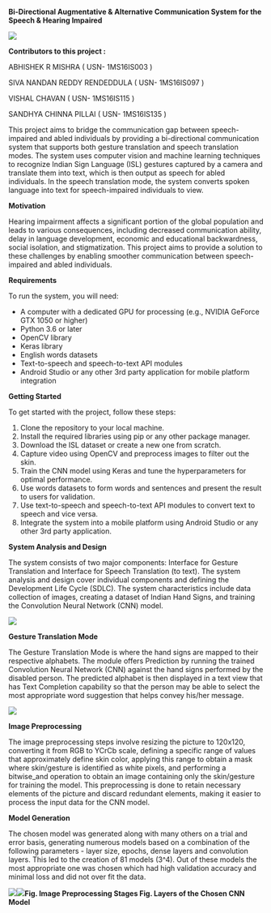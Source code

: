 **Bi-Directional Augmentative & Alternative Communication System for the Speech & Hearing Impaired**

![](Aspose.Words.2171b730-cddb-4d03-9a91-1daae249497e.001.png)

**Contributors to this project :**

ABHISHEK R MISHRA ( USN- 1MS16IS003 ) 

SIVA NANDAN REDDY RENDEDDULA ( USN- 1MS16IS097 ) 

VISHAL CHAVAN ( USN- 1MS16IS115 ) 

SANDHYA CHINNA PILLAI ( USN- 1MS16IS135 )

This project aims to bridge the communication gap between speech-impaired and abled individuals by providing a bi-directional communication system that supports both gesture translation and speech translation modes. The system uses computer vision and machine learning techniques to recognize Indian Sign Language (ISL) gestures captured by a camera and translate them into text, which is then output as speech for abled individuals. In the speech translation mode, the system converts spoken language into text for speech-impaired individuals to view.

**Motivation**

Hearing impairment affects a significant portion of the global population and leads to various consequences, including decreased communication ability, delay in language development, economic and educational backwardness, social isolation, and stigmatization. This project aims to provide a solution to these challenges by enabling smoother communication between speech-impaired and abled individuals.

**Requirements**

To run the system, you will need:

- A computer with a dedicated GPU for processing (e.g., NVIDIA GeForce GTX 1050 or higher)
- Python 3.6 or later
- OpenCV library
- Keras library
- English words datasets
- Text-to-speech and speech-to-text API modules
- Android Studio or any other 3rd party application for mobile platform integration

**Getting Started**

To get started with the project, follow these steps:

1. Clone the repository to your local machine.
1. Install the required libraries using pip or any other package manager.
1. Download the ISL dataset or create a new one from scratch.
1. Capture video using OpenCV and preprocess images to filter out the skin.
1. Train the CNN model using Keras and tune the hyperparameters for optimal performance.
1. Use words datasets to form words and sentences and present the result to users for validation.
1. Use text-to-speech and speech-to-text API modules to convert text to speech and vice versa.
1. Integrate the system into a mobile platform using Android Studio or any other 3rd party application.



**System Analysis and Design**

The system consists of two major components: Interface for Gesture Translation and Interface for Speech Translation (to text). The system analysis and design cover individual components and defining the Development Life Cycle (SDLC). The system characteristics include data collection of images, creating a dataset of Indian Hand Signs, and training the Convolution Neural Network (CNN) model.

![](Aspose.Words.2171b730-cddb-4d03-9a91-1daae249497e.002.png)











**Gesture Translation Mode** 

The Gesture Translation Mode is where the hand signs are mapped to their respective alphabets. The module offers Prediction by running the trained Convolution Neural Network (CNN) against the hand signs performed by the disabled person. The predicted alphabet is then displayed in a text view that has Text Completion capability so that the person may be able to select the most appropriate word suggestion that helps convey his/her message. 

![](Aspose.Words.2171b730-cddb-4d03-9a91-1daae249497e.003.png)

**Image Preprocessing** 

The image preprocessing steps involve resizing the picture to 120x120, converting it from RGB to YCrCb scale, defining a specific range of values that approximately define skin color, applying this range to obtain a mask where skin/gesture is identified as white pixels, and performing a bitwise\_and operation to obtain an image containing only the skin/gesture for training the model. This preprocessing is done to retain necessary elements of the picture and discard redundant elements, making it easier to process the input data for the CNN model.

**Model Generation** 

The chosen model was generated along with many others on a trial and error basis, generating numerous models based on a combination of the following parameters - layer size, epochs, dense layers and convolution layers. This led to the creation of 81 models (3^4). Out of these models the most appropriate one was chosen which had high validation accuracy and minimal loss and did not over fit the data. 

![](Aspose.Words.2171b730-cddb-4d03-9a91-1daae249497e.004.png)![](Aspose.Words.2171b730-cddb-4d03-9a91-1daae249497e.005.png)**Fig. Image Preprocessing Stages 	        Fig. Layers of the Chosen CNN Model** 



